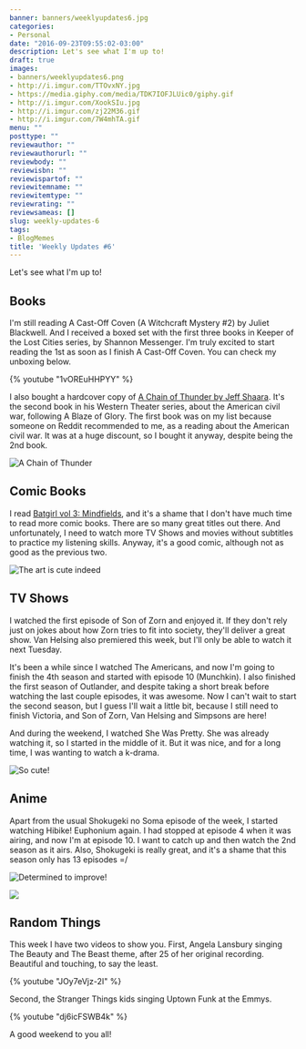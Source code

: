```yaml
---
banner: banners/weeklyupdates6.jpg
categories:
- Personal
date: "2016-09-23T09:55:02-03:00"
description: Let's see what I'm up to!
draft: true
images:
- banners/weeklyupdates6.png
- http://i.imgur.com/TTOvxNY.jpg
- https://media.giphy.com/media/TDK7IOFJLUic0/giphy.gif
- http://i.imgur.com/XookSIu.jpg
- http://i.imgur.com/zj22M36.gif
- http://i.imgur.com/7W4mhTA.gif
menu: ""
posttype: ""
reviewauthor: ""
reviewauthorurl: ""
reviewbody: ""
reviewisbn: ""
reviewispartof: ""
reviewitemname: ""
reviewitemtype: ""
reviewrating: ""
reviewsameas: []
slug: weekly-updates-6
tags:
- BlogMemes
title: 'Weekly Updates #6'
---
```


Let's see what I'm up to!

<!--more-->

## Books

I'm still reading A Cast-Off Coven (A Witchcraft Mystery #2) by Juliet Blackwell. And I received a boxed set with the 
first three books in Keeper of the Lost Cities series, by Shannon Messenger. I'm truly excited to start reading the 1st 
as soon as I finish A Cast-Off Coven. You can check my unboxing below.

{% youtube "1vOREuHHPYY" %}

I also bought a hardcover copy of [A Chain of Thunder by Jeff Shaara](http://www.bookdepository.com/search/advanced?seriesId=260351&a_aid=thiagomgd). 
It's the second book in his Western Theater series, about the American civil war, following A Blaze of Glory. 
The first book was on my list because someone on Reddit recommended to me, as a reading about the American civil war. 
It was at a huge discount, so I bought it anyway, despite being the 2nd book.

![A Chain of Thunder](http://i.imgur.com/TTOvxNY.jpg)

## Comic Books

I read [Batgirl vol 3: Mindfields](http://amzn.to/2cZylu7), and it's a shame that I don't have much time to read more comic books. 
There are so many great titles out there. And unfortunately, I need to watch more TV Shows and movies without subtitles to practice my listening skills. 
Anyway, it's a good comic, although not as good as the previous two.

![The art is cute indeed](http://i.imgur.com/cvlDUaQ.jpg)

## TV Shows

I watched the first episode of Son of Zorn and enjoyed it. If they don't rely just on jokes about how Zorn tries to fit into society, 
they'll deliver a great show. Van Helsing also premiered this week, but I'll only be able to watch it next Tuesday. 

It's been a while since I watched The Americans, and now I'm going to finish the 4th season and started with episode 10 (Munchkin). 
I also finished the first season of Outlander, and despite taking a short break before watching the last couple episodes, it was awesome. 
Now I can't wait to start the second season, but I guess I'll wait a little bit, 
because I still need to finish Victoria, and Son of Zorn, Van Helsing and Simpsons are here!

And during the weekend, I watched She Was Pretty. She was already watching it, so I started in the middle of it. 
But it was nice, and for a long time, I was wanting to watch a k-drama.

![So cute!](https://media.giphy.com/media/TDK7IOFJLUic0/giphy.gif)

## Anime

Apart from the usual Shokugeki no Soma episode of the week, I started watching Hibike! Euphonium again. 
I had stopped at episode 4 when it was airing, and now I'm at episode 10. I want to catch up and then watch the 2nd 
season as it airs. Also, Shokugeki is really great, and it's a shame that this season only has 13 episodes =/

![Determined to improve!](http://i.imgur.com/zj22M36.gif)

![](http://i.imgur.com/7W4mhTA.gif)

## Random Things

This week I have two videos to show you. First, Angela Lansbury singing The Beauty and The Beast theme, after 25 of her 
original recording. Beautiful and touching, to say the least.

{% youtube "JOy7eVjz-2I" %}

Second, the Stranger Things kids singing Uptown Funk at the Emmys.

{% youtube "dj6icFSWB4k" %}

A good weekend to you all!